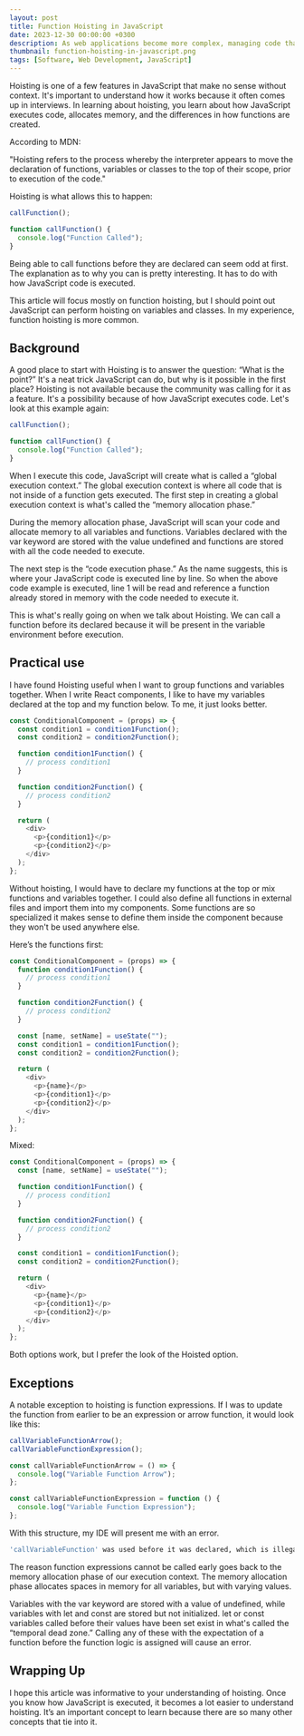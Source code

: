 ```yaml
---
layout: post
title: Function Hoisting in JavaScript
date: 2023-12-30 00:00:00 +0300
description: As web applications become more complex, managing code that interacts with APIs can become a challenge. TypeScript can help by providing type checking and other features that improve reliability and maintainability.
thumbnail: function-hoisting-in-javascript.png
tags: [Software, Web Development, JavaScript]
---
```


Hoisting is one of a few features in JavaScript that make no sense without context. It's important to understand how it works because it often comes up in interviews. In learning about hoisting, you learn about how JavaScript executes code, allocates memory, and the differences in how functions are created.

According to MDN:

"Hoisting refers to the process whereby the interpreter appears to move the declaration of functions, variables or classes to the top of their scope, prior to execution of the code."

Hoisting is what allows this to happen:

```javascript
callFunction();

function callFunction() {
  console.log("Function Called");
}
```

Being able to call functions before they are declared can seem odd at first. The explanation as to why you can is pretty interesting. It has to do with how JavaScript code is executed.

This article will focus mostly on function hoisting, but I should point out JavaScript can perform hoisting on variables and classes. In my experience, function hoisting is more common.

## Background

A good place to start with Hoisting is to answer the question: “What is the point?” It's a neat trick JavaScript can do, but why is it possible in the first place? Hoisting is not available because the community was calling for it as a feature. It's a possibility because of how JavaScript executes code. Let's look at this example again:

```javascript
callFunction();

function callFunction() {
  console.log("Function Called");
}
```

When I execute this code, JavaScript will create what is called a “global execution context.” The global execution context is where all code that is not inside of a function gets executed. The first step in creating a global execution context is what's called the “memory allocation phase.”

During the memory allocation phase, JavaScript will scan your code and allocate memory to all variables and functions. Variables declared with the var keyword are stored with the value undefined and functions are stored with all the code needed to execute.

The next step is the “code execution phase.” As the name suggests, this is where your JavaScript code is executed line by line. So when the above code example is executed, line 1 will be read and reference a function already stored in memory with the code needed to execute it.

This is what's really going on when we talk about Hoisting. We can call a function before its declared because it will be present in the variable environment before execution.

## Practical use

I have found Hoisting useful when I want to group functions and variables together. When I write React components, I like to have my variables declared at the top and my function below. To me, it just looks better.

```javascript
const ConditionalComponent = (props) => {
  const condition1 = condition1Function();
  const condition2 = condition2Function();

  function condition1Function() {
    // process condition1
  }

  function condition2Function() {
    // process condition2
  }

  return (
    <div>
      <p>{condition1}</p>
      <p>{condition2}</p>
    </div>
  );
};
```

Without hoisting, I would have to declare my functions at the top or mix functions and variables together. I could also define all functions in external files and import them into my components. Some functions are so specialized it makes sense to define them inside the component because they won't be used anywhere else.

Here’s the functions first:

```javascript
const ConditionalComponent = (props) => {
  function condition1Function() {
    // process condition1
  }

  function condition2Function() {
    // process condition2
  }

  const [name, setName] = useState("");
  const condition1 = condition1Function();
  const condition2 = condition2Function();

  return (
    <div>
      <p>{name}</p>
      <p>{condition1}</p>
      <p>{condition2}</p>
    </div>
  );
};
```

Mixed:

```javascript
const ConditionalComponent = (props) => {
  const [name, setName] = useState("");

  function condition1Function() {
    // process condition1
  }

  function condition2Function() {
    // process condition2
  }

  const condition1 = condition1Function();
  const condition2 = condition2Function();

  return (
    <div>
      <p>{name}</p>
      <p>{condition1}</p>
      <p>{condition2}</p>
    </div>
  );
};
```

Both options work, but I prefer the look of the Hoisted option.

## Exceptions

A notable exception to hoisting is function expressions. If I was to update the function from earlier to be an expression or arrow function, it would look like this:

```javascript
callVariableFunctionArrow();
callVariableFunctionExpression();

const callVariableFunctionArrow = () => {
  console.log("Variable Function Arrow");
};

const callVariableFunctionExpression = function () {
  console.log("Variable Function Expression");
};
```

With this structure, my IDE will present me with an error.

```bash
'callVariableFunction' was used before it was declared, which is illegal for 'const' variables.
```

The reason function expressions cannot be called early goes back to the memory allocation phase of our execution context. The memory allocation phase allocates spaces in memory for all variables, but with varying values.

Variables with the var keyword are stored with a value of undefined, while variables with let and const are stored but not initialized. let or const variables called before their values have been set exist in what's called the “temporal dead zone.” Calling any of these with the expectation of a function before the function logic is assigned will cause an error.

## Wrapping Up

I hope this article was informative to your understanding of hoisting. Once you know how JavaScript is executed, it becomes a lot easier to understand hoisting. It’s an important concept to learn because there are so many other concepts that tie into it.
